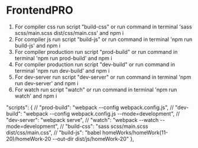 # FrontendPRO

1. For compiler css run script "build-css" or run command in terminal 'sass scss/main.scss dist/css/main.css' and npm i
2. For compiler js run script "build-js" or run command in terminal 'npm run build-js' and npm i
3. For compiler production run script "prod-build" or run command in terminal 'npm run prod-build' and npm i
4. For compiler production run script "dev-build" or run command in terminal 'npm run dev-build' and npm i
5. For dev-server run script "dev-server" or run command in terminal 'npm run dev-server' and npm i
6. For watch run script "watch" or run command in terminal 'npm run watch' and npm i


 "scripts": {
    // "prod-build": "webpack --config webpack.config.js",
    // "dev-build": "webpack --config webpack.config.js --mode=development",
    // "dev-server": "webpack serve",
    // "watch": "webpack --watch --mode=development",
    // "build-css": "sass scss/main.scss dist/css/main.css",
    // "build-js": "babel homeWorks/homeWork(11-20)/homeWork-20 --out-dir dist/js/homeWork-20"
  },